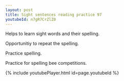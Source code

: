 ```yaml
---
layout: post
title: Sight sentences reading practice 97
youtubeId: n7gR7CrZlZ0
---
```

 
 
Helps to learn sight words and their spelling.

Opportunitiy to repeat the spelling. 

Practice spelling. 
 
Practice for spelling bee competitions. 
 
{% include youtubePlayer.html id=page.youtubeId %}
 
 
